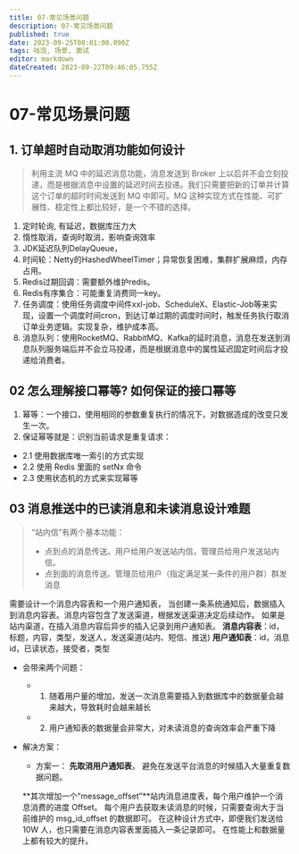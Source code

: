 ```yaml
---
title: 07-常见场景问题
description: 07-常见场景问题
published: true
date: 2023-09-25T08:01:08.090Z
tags: 咕泡, 场景, 面试
editor: markdown
dateCreated: 2023-09-22T09:46:05.755Z
---
```


# 07-常见场景问题

## 1. 订单超时自动取消功能如何设计
> 利用主流 MQ 中的延迟消息功能，消息发送到 Broker 上以后并不会立刻投递，而是根据消息中设置的延迟时间去投递。我们只需要把新的订单并计算这个订单的超时时间发送到 MQ 中即可。MQ 这种实现方式在性能、可扩展性、稳定性上都比较好，是一个不错的选择。
1. 定时轮询, 有延迟，数据库压力大
2. 惰性取消，查询时取消，影响查询效率
3. JDK延迟队列DelayQueue，
4. 时间轮：Netty的HashedWheelTimer；异常恢复困难，集群扩展麻烦，内存占用。
5. Redis过期回调：需要额外维护redis。
6. Redis有序集合：可能重复消费同一key。
7. 任务调度：使用任务调度中间件xxl-job、ScheduleX、Elastic-Job等来实现，设置一个调度时间cron，到达订单过期的调度时间时，触发任务执行取消订单业务逻辑。实现复杂，维护成本高。
8. 消息队列：使用RocketMQ、RabbitMQ、Kafka的延时消息，消息在发送到消息队列服务端后并不会立马投递，而是根据消息中的属性延迟固定时间后才投递给消费者。

## 02 怎么理解接口幂等? 如何保证的接口幂等
1. 幂等：一个接口，使用相同的参数重复执行的情况下，对数据造成的改变只发生一次。
2. 保证幂等就是：识别当前请求是重复请求：
  - 2.1 使用数据库唯一索引的方式实现
  - 2.2 使用 Redis 里面的 setNx 命令
  - 2.3 使用状态机的方式来实现幂等
  
## 03 消息推送中的已读消息和未读消息设计难题  
> “站内信”有两个基本功能：
> - 点到点的消息传送。用户给用户发送站内信，管理员给用户发送站内信。
> - 点到面的消息传送。管理员给用户（指定满足某一条件的用户群）群发消息

需要设计一个消息内容表和一个用户通知表，
当创建一条系统通知后，数据插入到消息内容表。消息内容包含了发送渠道，根据发送渠道决定后续动作。
如果是站内渠道，在插入消息内容后异步的插入记录到用户通知表。
**消息内容表**：id，标题，内容，类型，发送人，发送渠道(站内、短信、推送)
**用户通知表**：id，消息id，已读状态，接受者，类型

- 会带来两个问题：
  - 1. 随着用户量的增加，发送一次消息需要插入到数据库中的数据量会越来越大，导致耗时会越来越长
  - 2. 用户通知表的数据量会非常大，对未读消息的查询效率会严重下降
- 解决方案：
  - 方案一：
   **先取消用户通知表**， 避免在发送平台消息的时候插入大量重复数据问题。
   
   **其次增加一个“message_offset”**站内消息进度表，每个用户维护一个消息消费的进度 Offset。
每个用户去获取未读消息的时候，只需要查询大于当前维护的 msg_id_offset 的数据即可。
在这种设计方式中，即便我们发送给 10W 人，也只需要在消息内容表里面插入一条记录即可。
在性能上和数据量上都有较大的提升。